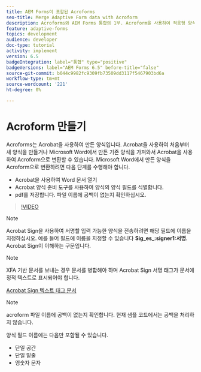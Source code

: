 ```yaml
---
title: AEM Forms이 포함된 Acroforms
seo-title: Merge Adaptive Form data with Acroform
description: Acroforms와 AEM Forms 통합의 1부. Acroform을 사용하여 적응형 양식을 만들고 데이터를 병합하여 PDF을 가져옵니다.
feature: adaptive-forms
topics: development
audience: developer
doc-type: tutorial
activity: implement
version: 6.5
badgeIntegration: label="통합" type="positive"
badgeVersions: label="AEM Forms 6.5" before-title="false"
source-git-commit: b044c9982fc9309fb73509dd3117f5467903bd6a
workflow-type: tm+mt
source-wordcount: '221'
ht-degree: 0%

---
```



# Acroform 만들기

Acroforms는 Acrobat을 사용하여 만든 양식입니다. Acrobat을 사용하여 처음부터 새 양식을 만들거나 Microsoft Word에서 만든 기존 양식을 가져와서 Acrobat을 사용하여 Acroform으로 변환할 수 있습니다. Microsoft Word에서 만든 양식을 Acroform으로 변환하려면 다음 단계를 수행해야 합니다.

* Acrobat을 사용하여 Word 문서 열기
* Acrobat 양식 준비 도구를 사용하여 양식의 양식 필드를 식별합니다.
* pdf를 저장합니다. 파일 이름에 공백이 없는지 확인하십시오.


>[!VIDEO](https://video.tv.adobe.com/v/22575?quality=12&learn=on)

>[!NOTE]
>
>Acrobat Sign을 사용하여 서명할 입력 가능한 양식을 전송하려면 해당 필드에 이름을 지정하십시오. 예를 들어 필드에 이름을 지정할 수 있습니다 **Sig_es_:signer1:서명**. Acrobat Sign이 이해하는 구문입니다.

>[!NOTE]
>
>XFA 기반 문서를 보내는 경우 문서를 병합해야 하며 Acrobat Sign 서명 태그가 문서에 정적 텍스트로 표시되어야 합니다.

[Acrobat Sign 텍스트 태그 문서](https://helpx.adobe.com/sign/using/text-tag.html)

>[!NOTE]
>
>acroform 파일 이름에 공백이 없는지 확인합니다. 현재 샘플 코드에서는 공백을 처리하지 않습니다.
>
>양식 필드 이름에는 다음만 포함될 수 있습니다.
>
>* 단일 공간
>* 단일 밑줄
>* 영숫자 문자
